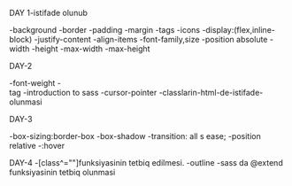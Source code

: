 DAY 1-istifade olunub 

 -background
 -border
 -padding
 -margin
 -tags
 -icons
 -display:(flex,inline-block)
 -justify-content
 -align-items
 -font-family,size
 -position absolute
 -width
 -height
 -max-width
 -max-height

 DAY-2

 -font-weight
 -<br> tag
 -introduction to sass
 -cursor-pointer
 -classlarin-html-de-istifade-olunmasi


 DAY-3

 -box-sizing:border-box
 -box-shadow
 -transition: all s ease;
 -position relative
 -:hover

DAY-4
-[class^=""]funksiyasinin tetbiq edilmesi.
-outline 
-sass da @extend funksiyasinin tetbiq olunmasi

